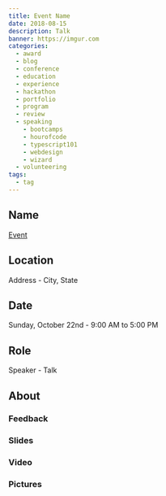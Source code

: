 ```yaml
---
title: Event Name
date: 2018-08-15
description: Talk
banner: https://imgur.com
categories:
  - award
  - blog
  - conference
  - education
  - experience
  - hackathon
  - portfolio
  - program
  - review
  - speaking
    - bootcamps
    - hourofcode
    - typescript101
    - webdesign
    - wizard
  - volunteering
tags:
  - tag
---
```


## Name

[Event](//google.com)

## Location

Address - City, State

## Date

Sunday, October 22nd - 9:00 AM to 5:00 PM

## Role

Speaker - Talk

## About

### Feedback

### Slides

### Video

### Pictures

